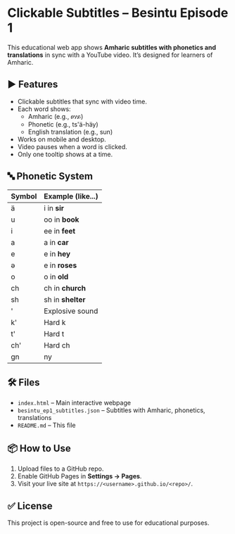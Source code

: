 # Clickable Subtitles – Besintu Episode 1

This educational web app shows **Amharic subtitles with phonetics and translations** in sync with a YouTube video. It’s designed for learners of Amharic.

## ▶️ Features

- Clickable subtitles that sync with video time.
- Each word shows:
  - Amharic (e.g., ፀሃይ)
  - Phonetic (e.g., ts'ä-häy)
  - English translation (e.g., sun)
- Works on mobile and desktop.
- Video pauses when a word is clicked.
- Only one tooltip shows at a time.

## 🔤 Phonetic System

| Symbol | Example (like...) |
|--------|--------------------|
| ä      | i in **sir**       |
| u      | oo in **book**     |
| i      | ee in **feet**     |
| a      | a in **car**       |
| e      | e in **hey**       |
| ə      | e in **roses**     |
| o      | o in **old**       |
| ch     | ch in **church**   |
| sh     | sh in **shelter**  |
| '      | Explosive sound    |
| k'     | Hard k             |
| t'     | Hard t             |
| ch'    | Hard ch            |
| gn     | ny                 |

## 🛠 Files

- `index.html` – Main interactive webpage
- `besintu_ep1_subtitles.json` – Subtitles with Amharic, phonetics, translations
- `README.md` – This file

## 📦 How to Use

1. Upload files to a GitHub repo.
2. Enable GitHub Pages in **Settings → Pages**.
3. Visit your live site at `https://<username>.github.io/<repo>/`.

## ✅ License

This project is open-source and free to use for educational purposes.
